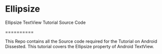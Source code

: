 Ellipsize
=========

Ellipsize TextView Tutorial Source Code

==========


This Repo contains all the Source code required for the Tutorial on Android Dissested. 
This tutorial covers the Ellipsize property of Android TextView.



